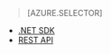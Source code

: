 > [AZURE.SELECTOR]
- [.NET SDK](../articles/media-services-get-media-processor.md)
- [REST API](../articles/media-services-rest-get-media-processor.md)
<!--HONumber=52--> 
